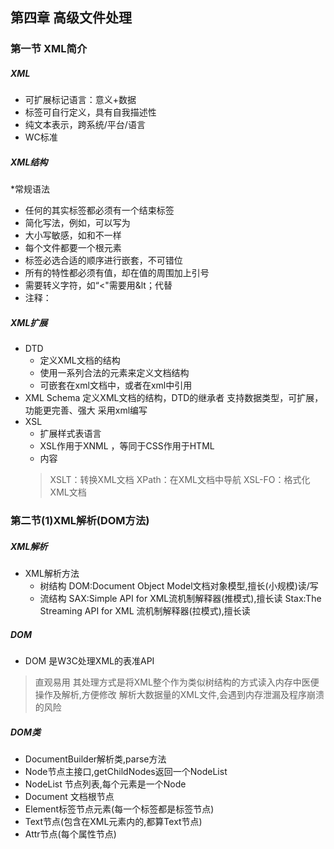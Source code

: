 ## 第四章 高级文件处理

### 第一节 XML简介
##### XML
* 可扩展标记语言：意义+数据
* 标签可自行定义，具有自我描述性
* 纯文本表示，跨系统/平台/语言
* WC标准
##### XML结构
*常规语法
  * 任何的其实标签都必须有一个结束标签
  * 简化写法，例如，<name></name>可以写为<name/>
  * 大小写敏感，如<name>和<Name>不一样
  * 每个文件都要一个根元素
  * 标签必选合适的顺序进行嵌套，不可错位
  * 所有的特性都必须有值，却在值的周围加上引号
  * 需要转义字符，如“<"需要用&lt；代替
  * 注释：<!--注释内容-->

##### XML扩展
* DTD
  * 定义XML文档的结构
  * 使用一系列合法的元素来定义文档结构
  * 可嵌套在xml文档中，或者在xml中引用
* XML Schema
  定义XML文档的结构，DTD的继承者
  支持数据类型，可扩展，功能更完善、强大
  采用xml编写
* XSL
  * 扩展样式表语言
  * XSL作用于XNML ，等同于CSS作用于HTML
  * 内容
  > XSLT：转换XML文档
  > XPath：在XML文档中导航
  > XSL-FO：格式化XML文档

### 第二节(1)XML解析(DOM方法)
##### XML解析
* XML解析方法
  * 树结构
  DOM:Document Object Model文档对象模型,擅长(小规模)读/写
  * 流结构
  SAX:Simple API for XML流机制解释器(推模式),擅长读
  Stax:The Streaming API for XML 流机制解释器(拉模式),擅长读
##### DOM
* DOM 是W3C处理XML的表准API
> 直观易用
> 其处理方式是将XML整个作为类似树结构的方式读入内存中医便操作及解析,方便修改
> 解析大数据量的XML文件,会遇到内存泄漏及程序崩溃的风险
##### DOM类
* DocumentBuilder解析类,parse方法
* Node节点主接口,getChildNodes返回一个NodeList
* NodeList 节点列表,每个元素是一个Node
* Document 文档根节点
* Element标签节点元素(每一个标签都是标签节点)
* Text节点(包含在XML元素内的,都算Text节点)
* Attr节点(每个属性节点)

  













